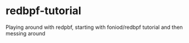 # redbpf-tutorial
Playing around with redpbf, starting with foniod/redbpf tutorial and then messing around
